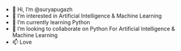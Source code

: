 - 👋 Hi, I’m @suryapugazh
- 👀 I’m interested in Artificial Intelligence & Machine Learning
- 🌱 I’m currently learning Python
- 💞️ I’m looking to collaborate on Python For Artificial Intelligence & Machine Learning
- 📫 Love

<!---
suryapugazh/suryapugazh is a ✨ special ✨ repository because its `README.md` (this file) appears on your GitHub profile.
You can click the Preview link to take a look at your changes.
--->

